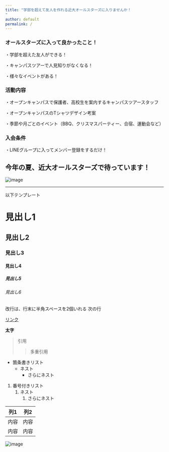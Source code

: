 ```yaml
---
title: "学部を超えて友人を作れる近大オールスターズに入りませんか！
"
author: default
permalink: /
---
```



### オールスターズに入って良かったこと！

・学部を超えた友人ができる！

・キャンパスツアーで人見知りがなくなる！

・様々なイベントがある！



### 活動内容

・オープンキャンパスで保護者、高校生を案内するキャンパスツアースタッフ

・オープンキャンパスのTシャツデザイン考案

・季節や月ごとのイベント（BBQ、クリスマスパーティー、合宿、運動会など）

### 入会条件

・LINEグループに入ってメンバー登録をするだけ！

## 今年の夏、近大オールスターズで待っています！
  


![image](/rinapipepe_WebSite/assets/images/opencampus.jepg)


---

以下テンプレート

# 見出し1
## 見出し2
### 見出し3
#### 見出し4
##### 見出し5
###### 見出し6

改行は、行末に半角スペースを2個いれる
次の行

[リンク](https://www.google.co.jp/)

**太字**

> 引用
>> 多重引用


- 箇条書きリスト
  - ネスト
    - さらにネスト


1. 番号付きリスト
   1. ネスト
      1. さらにネスト


| 列1  | 列2  |
|-----|-----|
| 内容  | 内容  |
| 内容  | 内容  |

![image](/GHPages_WebSite/assets/images/logo-150.png)
